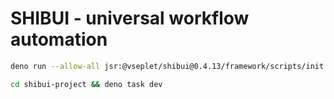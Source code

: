 # SHIBUI - universal workflow automation

```sh
deno run --allow-all jsr:@vseplet/shibui@0.4.13/framework/scripts/init
```

```sh
cd shibui-project && deno task dev
```
